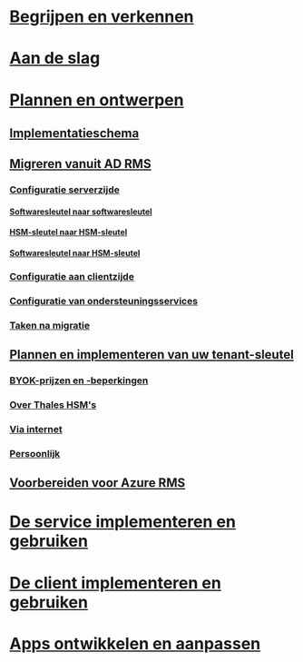 # [Begrijpen en verkennen](/rights-management/understand-explore/azure-rights-management)
# [Aan de slag](/rights-management/get-started/requirements-azure-rms)
# [Plannen en ontwerpen](deployment-roadmap.md)
## [Implementatieschema](deployment-roadmap.md)
## [Migreren vanuit AD RMS](migrate-from-ad-rms-to-azure-rms.md)
### [Configuratie serverzijde](migrate-from-ad-rms-phase1.md)
#### [Softwaresleutel naar softwaresleutel](migrate-softwarekey-to-softwarekey.md)
#### [HSM-sleutel naar HSM-sleutel](migrate-hsmkey-to-hsmkey.md)
#### [Softwaresleutel naar HSM-sleutel](migrate-softwarekey-to-hsmkey.md)
### [Configuratie aan clientzijde](migrate-from-ad-rms-phase2.md)
### [Configuratie van ondersteuningsservices](migrate-from-ad-rms-phase3.md)
### [Taken na migratie](migrate-from-ad-rms-phase4.md)
## [Plannen en implementeren van uw tenant-sleutel](plan-implement-tenant-key.md)
### [BYOK-prijzen en -beperkingen](byok-price-restrictions.md)
### [Over Thales HSM's](thales-hsm.md)
### [Via internet](generate-tenant-key-internet.md)
### [Persoonlijk](generate-tenant-key-in-person.md)
## [Voorbereiden voor Azure RMS](prepare.md)
# [De service implementeren en gebruiken](/rights-management/deploy-use/activate-service)
# [De client implementeren en gebruiken](/rights-management/rms-client/use-client)
# [Apps ontwikkelen en aanpassen](/rights-management/develop/developers-guide)

<!--HONumber=Apr16_HO4-->


